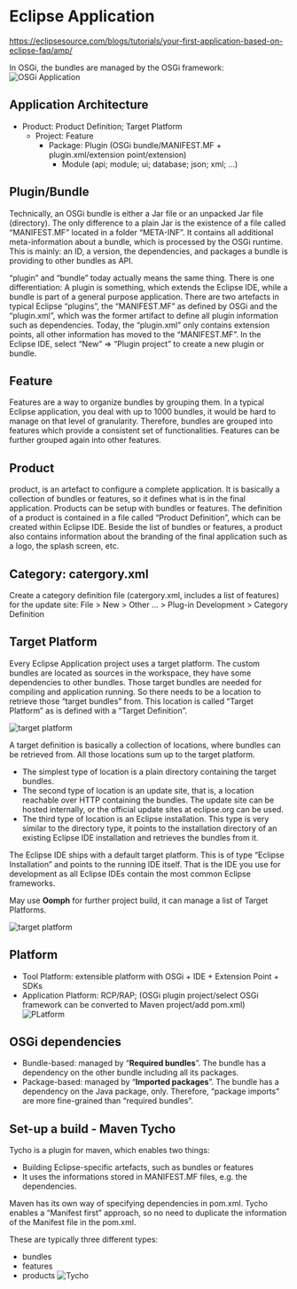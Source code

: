 # Eclipse Application
https://eclipsesource.com/blogs/tutorials/your-first-application-based-on-eclipse-faq/amp/

In OSGi, the bundles are managed by the OSGi framework:
![OSGi Application](https://eclipsesource.com/wp-content/uploads/2016/04/image05.png)

## Application Architecture
- Product: Product Definition; Target Platform
    - Project: Feature
        - Package: Plugin (OSGi bundle/MANIFEST.MF + plugin.xml/extension point/extension)
            - Module (api; module; ui; database; json; xml; ...)
            

## Plugin/Bundle
Technically, an OSGi bundle is either a Jar file or an unpacked Jar file (directory). The only difference to a plain Jar is the existence of a file called “MANIFEST.MF” located in a folder “META-INF”. It contains all additional meta-information about a bundle, which is processed by the OSGi runtime. This is mainly: an ID, a version, the dependencies, and packages a bundle is providing to other bundles as API.

“plugin” and “bundle” today actually means the same thing. There is one differentiation: A plugin is something, which extends the Eclipse IDE, while a bundle is part of a general purpose application. There are two artefacts in typical Eclipse “plugins”, the “MANIFEST.MF” as defined by OSGi and the “plugin.xml”, which was the former artifact to define all plugin information such as dependencies. Today, the “plugin.xml” only contains extension points, all other information has moved to the “MANIFEST.MF”. In the Eclipse IDE, select “New” => “Plugin project” to create a new plugin or bundle.

## Feature
Features are a way to organize bundles by grouping them. In a typical Eclipse application, you deal with up to 1000 bundles, it would be hard to manage on that level of granularity. Therefore, bundles are grouped into features which provide a consistent set of functionalities. Features can be further grouped again into other features.

## Product
product, is an artefact to configure a complete application. It is basically a collection of bundles or features, so it defines what is in the final application. Products can be setup with bundles or features. The definition of a product is contained in a file called “Product Definition”, which can be created within Eclipse IDE. Beside the list of bundles or features, a product also contains information about the branding of the final application such as a logo, the splash screen, etc.

## Category: catergory.xml
Create a category definition file (catergory.xml, includes a list of features) for the update site:  File > New > Other ... > Plug-in Development > Category Definition

## Target Platform
Every Eclipse Application project uses a target platform. The custom bundles are located as sources in the workspace, they have some dependencies to other bundles. Those target bundles are needed for compiling and application running. So there needs to be a location to retrieve those “target bundles” from. This location is called “Target Platform” as is defined with a “Target Definition”.

![target platform](https://eclipsesource.com/wp-content/uploads/2016/04/image06.png)

A target definition is basically a collection of locations, where bundles can be retrieved from. All those locations sum up to the target platform.
- The simplest type of location is a plain directory containing the target bundles.
- The second type of location is an update site, that is, a location reachable over HTTP containing the bundles. The update site can be hosted internally, or the official update sites at eclipse.org can be used. 
- The third type of location is an Eclipse installation. This type is very similar to the directory type, it points to the installation directory of an existing Eclipse IDE installation and retrieves the bundles from it.

The Eclipse IDE ships with a default target platform. This is of type “Eclipse Installation” and points to the running IDE itself. That is the IDE you use for development as all Eclipse IDEs contain the most common Eclipse frameworks. 

May use **Oomph** for further project build, it can manage a list of Target Platforms.

![target platform](https://eclipsesource.com/wp-content/uploads/2016/04/image07-768x442.png)


## Platform
- Tool Platform: extensible platform with OSGi + IDE + Extension Point + SDKs
- Application Platform: RCP/RAP;  (OSGi plugin project/select OSGi framework can be converted to Maven project/add pom.xml)
![PLatform](https://eclipsesource.com/wp-content/uploads/2016/04/image09.png) 


## OSGi dependencies

- Bundle-based: managed by “**Required bundles**”. The bundle has a dependency on the other bundle including all its packages.
- Package-based: managed by “**Imported packages**”. The bundle has a dependency on the Java package, only. Therefore, “package imports” are more fine-grained than “required bundles”.

## Set-up a build - Maven Tycho
Tycho is a plugin for maven, which enables two things:
- Building Eclipse-specific artefacts, such as bundles or features
- It uses the informations stored in MANIFEST.MF files, e.g. the dependencies.

Maven has its own way of specifying dependencies in pom.xml. Tycho enables a “Manifest first” approach,
so no need to duplicate the information of the Manifest file in the pom.xml.

These are typically three different types: 
- bundles
- features
- products
![Tycho](https://eclipsesource.com/wp-content/uploads/2016/04/image08.png)
